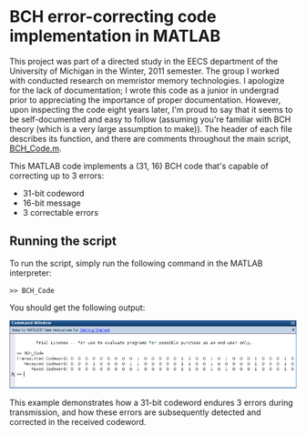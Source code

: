 # BCH error-correcting code implementation in MATLAB

This project was part of a directed study in the EECS department of the University of Michigan in the Winter, 2011 semester. The group I worked with conducted research on memristor memory technologies. I apologize for the lack of documentation; I wrote this code as a junior in undergrad prior to appreciating the importance of proper documentation. However, upon inspecting the code eight years later, I'm proud to say that it seems to be self-documented and easy to follow (assuming you're familiar with BCH theory (which is a very large assumption to make)). The header of each file describes its function, and there are comments throughout the main script, [BCH_Code.m](https://github.com/mladmon/bch/blob/master/BCH_Code.m).

This MATLAB code implements a (31, 16) BCH code that's capable of correcting up to 3 errors:
   - 31-bit codeword
   - 16-bit message
   - 3 correctable errors

## Running the script
To run the script, simply run the following command in the MATLAB interpreter:

```
>> BCH_Code
```

You should get the following output:

![alt text](bch_code.png)

This example demonstrates how a 31-bit codeword endures 3 errors during transmission, and how these errors are subsequently detected and corrected in the received codeword.
